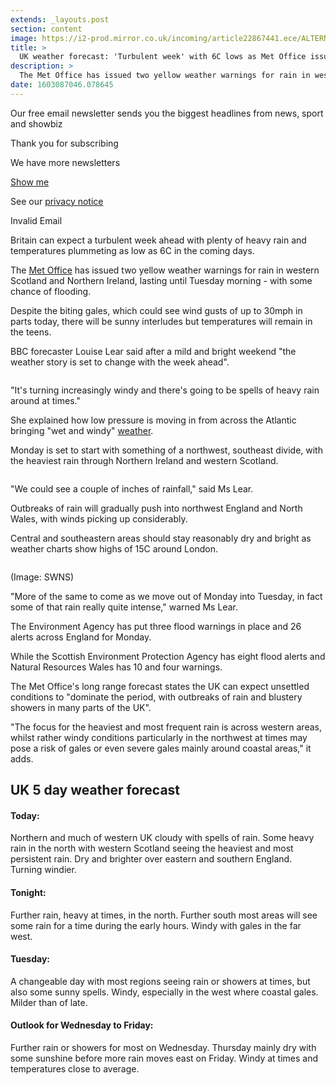 ```yaml
--- 
extends: _layouts.post 
section: content 
image: https://i2-prod.mirror.co.uk/incoming/article22867441.ece/ALTERNATES/s1200/0_Autumn-weather-Oct-4th-2020.jpg 
title: > 
  UK weather forecast: 'Turbulent week' with 6C lows as Met Office issues rain warnings 
description: > 
  The Met Office has issued two yellow weather warnings for rain in western Scotland and Northern Ireland, lasting until Tuesday morning - with some chance of flooding."It's turning increasingly windy and there's going to be spells of heavy rain around at times."She explained how low pressure is moving in from across the Atlantic bringing "wet and windy" weather.UK 5 day weather forecastToday:Northern and much of western UK cloudy with spells of rain.Some heavy rain in the north with western Scotland seeing the heaviest and most persistent rain. 
date: 1603087046.078645 
--- 
```

<div><p class="skinny-form-custom-background"></p><span class="skinny-header"><p>Our free email newsletter sends you the biggest headlines from news, sport and showbiz</p></span><p>Thank you for subscribing</p><p class="bold">We have more newsletters</p><a class="show-more" href="https://communicatoremail.com/F/QVgi9PbuQPTrjCOF~PhHv_/">Show me</a><span class="privacy"><a></a><p>See our <a href="/privacy-notice/">privacy notice</a> </p></span><p class="invalid">Invalid Email</p><p>Britain can expect a turbulent week ahead with plenty of heavy rain and temperatures plummeting as low as 6C in the coming days.</p> <p> The <a href="https://www.mirror.co.uk/all-about/met-office">Met Office</a> has issued two yellow weather warnings for rain in western Scotland and Northern Ireland, lasting until Tuesday morning - with some chance of flooding. </p> <p>Despite the biting gales, which could see wind gusts of up to 30mph in parts today, there will be sunny interludes but temperatures will remain in the teens.</p> <p>BBC forecaster Louise Lear said after a mild and bright weekend "the weather story is set to change with the week ahead".</p> 



<p class="spacer"></p>
<img alt="">

 

 <p>     </p> <p>"It's turning increasingly windy and there's going to be spells of heavy rain around at times."</p> <p> She explained how low pressure is moving in from across the Atlantic bringing "wet and windy" <a href="https://www.mirror.co.uk/all-about/weather">weather</a>. </p> <p>Monday is set to start with something of a northwest, southeast divide, with the heaviest rain through Northern Ireland and western Scotland.</p> 



<p class="spacer"></p>
<img alt="">

 

 <p>"We could see a couple of inches of rainfall," said Ms Lear.</p> <p>Outbreaks of rain will gradually push into northwest England and North Wales, with winds picking up considerably.</p> <p>Central and southeastern areas should stay reasonably dry and bright as weather charts show highs of 15C around London.</p> 



<p class="spacer"></p>
<img alt="">

 
<p class="credit"> (Image: SWNS)</p>

 <p>"More of the same to come as we move out of Monday into Tuesday, in fact some of that rain really quite intense," warned Ms Lear.</p> <p>The Environment Agency has put three flood warnings in place and 26 alerts across England for Monday.</p> <p>While the Scottish Environment Protection Agency has eight flood alerts and Natural Resources Wales has 10 and four warnings.</p> <p>The Met Office's long range forecast states the UK can expect unsettled conditions to "dominate the period, with outbreaks of rain and blustery showers in many parts of the UK".</p> <p>"The focus for the heaviest and most frequent rain is across western areas, whilst rather windy conditions particularly in the northwest at times may pose a risk of gales or even severe gales mainly around coastal areas," it adds.</p> <p class="loading-circle primary-theme-spinner"></p>
<p class="my-logo primary-loader-icon"></p>
<h2>UK 5 day weather forecast</h2> <h4>Today:</h4> <p>Northern and much of western UK cloudy with spells of rain. Some heavy rain in the north with western Scotland seeing the heaviest and most persistent rain. Dry and brighter over eastern and southern England. Turning windier.</p> <h4>Tonight:</h4> <p>Further rain, heavy at times, in the north. Further south most areas will see some rain for a time during the early hours. Windy with gales in the far west.</p> <h4>Tuesday:</h4> <p>A changeable day with most regions seeing rain or showers at times, but also some sunny spells. Windy, especially in the west where coastal gales. Milder than of late.</p> <h4>Outlook for Wednesday to Friday:</h4> <p>Further rain or showers for most on Wednesday. Thursday mainly dry with some sunshine before more rain moves east on Friday. Windy at times and temperatures close to average.</p></div>